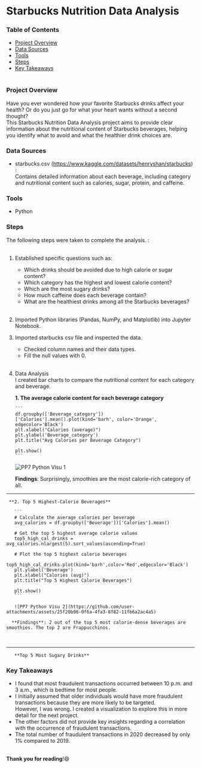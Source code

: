 # Starbucks Nutrition Data Analysis

### Table of Contents

- [Project Overview](#project-overview)
- [Data Sources](#data-sources)
- [Tools](#tools)
- [Steps](#steps)
- [Key Takeaways](#key-takeaways)  
&ensp;


### Project Overview

Have you ever wondered how your favorite Starbucks drinks affect your health? Or do you just go for what your heart wants without a second thought?<br/>
This Starbucks Nutrition Data Analysis project aims to provide clear information about the nutritional content of Starbucks beverages, 
helping you identify what to avoid and what the healthier drink choices are.
&ensp;


### Data Sources

- starbucks.csv  (https://www.kaggle.com/datasets/henryshan/starbucks) :<br/>
  Contains detailed information about each beverage, including category and nutritional content such as calories, sugar, protein, and caffeine.
&ensp;


### Tools

- Python
&ensp;


### Steps

The following steps were taken to complete the analysis. :  
&ensp;

1. Established specific questions such as:

    - Which drinks should be avoided due to high calorie or sugar content?
    - Which category has the highest and lowest calorie content?
    - Which are the most sugary drinks?
    - How much caffeine does each beverage contain?
    - What are the healthiest drinks among all the Starbucks beverages?  
&ensp;
2. Imported Python libraries (Pandas, NumPy, and Matplotlib) into Jupyter Notebook. 

3. Imported starbucks csv file and inspected the data.
    - Checked column names and their data types.
    - Fill the null values with 0.  
&ensp;

4. Data Analysis  
I created bar charts to compare the nutritional content for each category and beverage.  

     **1. The average calorie content for each beverage category**<br/>
   
       ```
       df.groupby(['Beverage_category'])['Calories'].mean().plot(kind='barh', color='Orange', edgecolor='Black')
       plt.xlabel("Calories (average)")
       plt.ylabel('Beverage_category')
       plt.title("Avg Calories per Beverage Category")

       plt.show()
       ```
      ![PP7 Python Visu 1](https://github.com/user-attachments/assets/e7a54e4a-35dd-40c4-9221-d0583bd560fc)

     **Findings**: Surprisingly, smoothies are the most calorie-rich category of all.
   &ensp;

---

   
     **2. Top 5 Highest-Calorie Beverages**
   
       ```
       # Calculate the average calories per beverage
       avg_calories = df.groupby(['Beverage'])['Calories'].mean()

       # Get the top 5 highest average calorie values
       top5_high_cal_drinks = avg_calories.nlargest(5).sort_values(ascending=True)

       # Plot the top 5 highest calorie beverages
       top5_high_cal_drinks.plot(kind='barh',color='Red',edgecolor='Black')
       plt.ylabel('Beverage')
       plt.xlabel("Calories (avg)")
       plt.title("Top 5 Highest Calorie Beverages")

       plt.show()
       ```
       
       ![PP7 Python Visu 2](https://github.com/user-attachments/assets/25f20b96-0f6a-4fa3-8f82-11fb6a2ac4a5)
       
      **Findings**: 2 out of the top 5 most calorie-dense beverages are smoothies. The top 2 are Frappucchinos.  
   &ensp;

---

       **Top 5 Most Sugary Drinks**




   

### Key Takeaways

- I found that most fraudulent transactions occurred between 10 p.m. and 3 a.m., which is bedtime for most people.
- I initially assumed that older individuals would have more fraudulent transactions because they are more likely to be targeted.<br/>
  However, I was wrong. I created a visualization to explore this in more detail for the next project.
- The other factors did not provide key insights regarding a correlation with the occurrence of fraudulent transactions.
- The total number of fraudulent transactions in 2020 decreased by only 1% compared to 2019.  
&ensp;

**Thank you for reading**!😄


